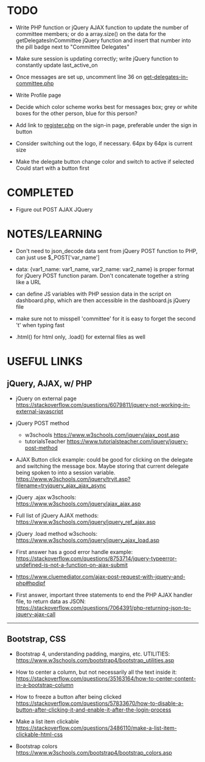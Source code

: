 # TODO

- Write PHP function or jQuery AJAX function to update the number of committee members; or do a array.size() on the data for the getDelegatesInCommittee jQuery function and insert that number into the pill badge next to "Committee Delegates"

- Make sure session is updating correctly; write jQuery function to constantly update last_active_on

- Once messages are set up, uncomment line 36 on [get-delegates-in-committee.php](/delegate/get-delegates-in-committee.php)

- Write Profile page

- Decide which color scheme works best for messages box; grey or white boxes for the other person, blue for this person?

- Add link to [register.php](/delegate/register.php) on the sign-in page, preferable under the sign in button

- Consider switching out the logo, if necessary. 64px by 64px is current size

- Make the delegate button change color and switch to active if selected Could start with a button first

# COMPLETED

- Figure out POST AJAX JQuery

# NOTES/LEARNING

- Don't need to json_decode data sent from jQuery POST function to PHP, can just use $_POST['var_name']

- data: {var1_name: var1_name, var2_name: var2_name} is proper format for jQuery POST function param. Don't concatenate together a string like a URL

- can define JS variables with PHP session data in the script on dashboard.php, which are then accessible in the dashboard.js jQuery file

- make sure not to misspell 'committee' for it is easy to forget the second 't' when typing fast

- .html() for html only, .load() for external files as well

# USEFUL LINKS

## jQuery, AJAX, w/ PHP

- jQuery on external page https://stackoverflow.com/questions/6079811/jquery-not-working-in-external-javascript

- jQuery POST method 
    - w3schools https://www.w3schools.com/jquery/ajax_post.asp
    - tutorialsTeacher https://www.tutorialsteacher.com/jquery/jquery-post-method

- AJAX Button click example: could be good for clicking on the delegate and switching the message box. Maybe storing that current delegate being spoken to into a session variable. https://www.w3schools.com/jquery/tryit.asp?filename=tryjquery_ajax_ajax_async

- jQuery .ajax w3schools: https://www.w3schools.com/jquery/ajax_ajax.asp

- Full list of jQuery AJAX methods: https://www.w3schools.com/jquery/jquery_ref_ajax.asp

- jQuery .load method w3schools: https://www.w3schools.com/jquery/jquery_ajax_load.asp

- First answer has a good error handle example: https://stackoverflow.com/questions/8753714/jquery-typeerror-undefined-is-not-a-function-on-ajax-submit

- https://www.cluemediator.com/ajax-post-request-with-jquery-and-php#hpdipf

- First answer, important three statements to end the PHP AJAX handler file, to return data as JSON: https://stackoverflow.com/questions/7064391/php-returning-json-to-jquery-ajax-call

----------------------------------------------------------------
## Bootstrap, CSS

- Bootstrap 4, understanding padding, margins, etc. UTILITIES: https://www.w3schools.com/bootstrap4/bootstrap_utilities.asp

- How to center a column, but not necessarily all the text inside it: https://stackoverflow.com/questions/35163164/how-to-center-content-in-a-bootstrap-column

- How to freeze a button after being clicked https://stackoverflow.com/questions/57833670/how-to-disable-a-button-after-clicking-it-and-enable-it-after-the-login-process

- Make a list item clickable https://stackoverflow.com/questions/3486110/make-a-list-item-clickable-html-css

- Bootstrap colors https://www.w3schools.com/bootstrap4/bootstrap_colors.asp